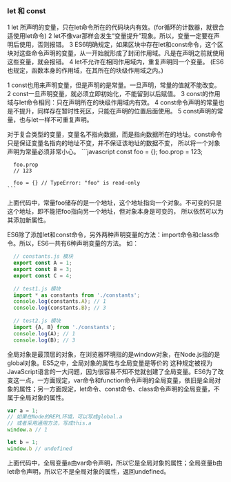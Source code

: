 ### let 和 const
  1 let 所声明的变量，只在let命令所在的代码块内有效。(for循环的计数器，就很合适使用let命令)
  2 let不像var那样会发生“变量提升”现象。所以，变量一定要在声明后使用，否则报错。
  3 ES6明确规定，如果区块中存在let和const命令，这个区块对这些命令声明的变量，从一开始就形成了封闭作用域。凡是在声明之前就使用这些变量，就会报错。
  4 let不允许在相同作用域内，重复声明同一个变量。
  (ES6也规定，函数本身的作用域，在其所在的块级作用域之内。)
  
  
  1 const也用来声明变量，但是声明的是常量。一旦声明，常量的值就不能改变。
  2 const一旦声明变量，就必须立即初始化，不能留到以后赋值。
  3 const的作用域与let命令相同：只在声明所在的块级作用域内有效。
  4 const命令声明的常量也是不提升，同样存在暂时性死区，只能在声明的位置后面使用。
  5 const声明的常量，也与let一样不可重复声明。

对于复合类型的变量，变量名不指向数据，而是指向数据所在的地址。const命令只是保证变量名指向的地址不变，并不保证该地址的数据不变，
所以将一个对象声明为常量必须非常小心。
    ```javascript
      const foo = {};
      foo.prop = 123;
      
      foo.prop
      // 123
      
      foo = {} // TypeError: "foo" is read-only
    ```
上面代码中，常量foo储存的是一个地址，这个地址指向一个对象。不可变的只是这个地址，即不能把foo指向另一个地址，但对象本身是可变的，
所以依然可以为其添加新属性。
  
  ES6除了添加let和const命令，另外两种声明变量的方法：import命令和class命令。所以，ES6一共有6种声明变量的方法。
  如：
  ```javascript
    // constants.js 模块
    export const A = 1;
    export const B = 3;
    export const C = 4;
    
    // test1.js 模块
    import * as constants from './constants';
    console.log(constants.A); // 1
    console.log(constants.B); // 3
    
    // test2.js 模块
    import {A, B} from './constants';
    console.log(A); // 1
    console.log(B); // 3
  ```
全局对象是最顶层的对象，在浏览器环境指的是window对象，在Node.js指的是global对象。ES5之中，全局对象的属性与全局变量是等价的
这种规定被视为JavaScript语言的一大问题，因为很容易不知不觉就创建了全局变量。ES6为了改变这一点，一方面规定，var命令和function命令声明的全局变量，依旧是全局对象的属性；另一方面规定，let命令、const命令、class命令声明的全局变量，不属于全局对象的属性。
```javascript
var a = 1;
// 如果在Node的REPL环境，可以写成global.a
// 或者采用通用方法，写成this.a
window.a // 1

let b = 1;
window.b // undefined
```
上面代码中，全局变量a由var命令声明，所以它是全局对象的属性；全局变量b由let命令声明，所以它不是全局对象的属性，返回undefined。
